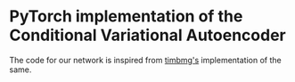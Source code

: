 # PyTorch implementation of the Conditional Variational Autoencoder

The code for our network is inspired from <a href="https://github.com/timbmg/VAE-CVAE-MNIST" target="_blank">timbmg's</a> implementation of the same. 